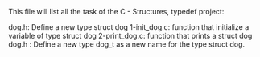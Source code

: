 This file will list all the task of the C - Structures, typedef project:

dog.h: Define a new type struct dog
1-init_dog.c: function that initialize a variable of type struct dog
2-print_dog.c: function that prints a struct dog
dog.h : Define a new type dog_t as a new name for the type struct dog.
